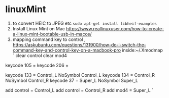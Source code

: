 # linuxMint

1. to convert HEIC to JPEG etc
`sudo apt-get install libheif-examples`
2. Install Linux Mint on Mac
https://www.reallinuxuser.com/how-to-create-a-linux-mint-bootable-usb-in-macos/
3. mapping command key to control , https://askubuntu.com/questions/131900/how-do-i-switch-the-command-key-and-control-key-on-a-macbook-pro
inside:~/.Xmodmap
`
clear control
clear mod4

keycode 105 =
keycode 206 =

keycode 133 = Control_L NoSymbol Control_L
keycode 134 = Control_R NoSymbol Control_R
keycode 37 = Super_L NoSymbol Super_L

add control = Control_L
add control = Control_R
add mod4 = Super_L
`
